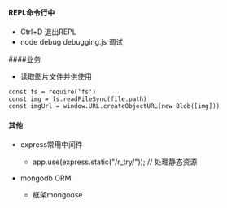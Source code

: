 #### REPL命令行中
- Ctrl+D                    退出REPL
- node debug debugging.js   调试


####业务

- 读取图片文件并供<img />使用
```
const fs = require('fs')
const img = fs.readFileSync(file.path)
const imgUrl = window.URL.createObjectURL(new Blob([img]))
```

#### 其他
- express常用中间件
    - app.use(express.static("/r_try/")); // 处理静态资源

- mongodb ORM
    - 框架mongoose



